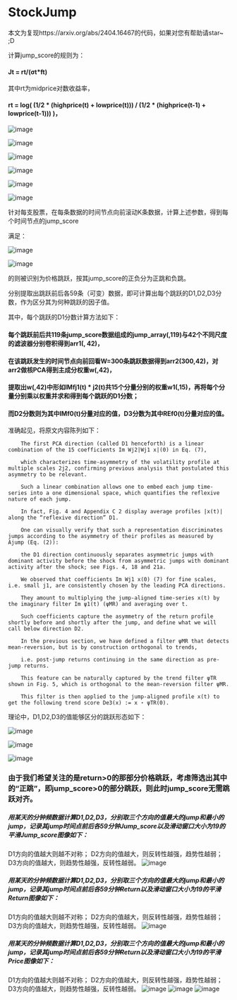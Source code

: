 # StockJump

本文为复现https://arxiv.org/abs/2404.16467的代码，如果对您有帮助请star~ ;D

计算jump_score的规则为：

#### Jt = rt/(σt*ft)

其中rt为midprice对数收益率，

#### rt = log( (1/2 * (highprice(t) + lowprice(t))) / (1/2 * (highprice(t-1) + lowprice(t-1))) )，

![image](https://github.com/user-attachments/assets/71ee00c0-744b-4d8b-985a-b1cf459b0268)

![image](https://github.com/user-attachments/assets/eb5f501a-f2f0-4216-af2f-8d85c90af899)

![image](https://github.com/user-attachments/assets/9803643b-d847-492a-b391-640a982eae6d)

![image](https://github.com/user-attachments/assets/2afca299-cd29-4f78-93ef-4f34ccbb6423)

![image](https://github.com/user-attachments/assets/7d0e4c78-eb9f-4a7a-971b-a81bb3aa64d9)

![image](https://github.com/user-attachments/assets/e6e5b0f5-0928-482b-b4fc-6a3ce2dff954)

针对每支股票，在每条数据的时间节点向前滚动K条数据，计算上述参数，得到每个时间节点的jump_score

满足：

![image](https://github.com/user-attachments/assets/3172d03f-a238-4794-bc69-538002be9e4f)

![image](https://github.com/user-attachments/assets/dc0cc69e-207d-49f9-bee3-65eda8458857)

的则被识别为价格跳跃，按其jump_score的正负分为正跳和负跳。

分别提取出跳跃前后各59条（可变）数据，即可计算出每个跳跃的D1,D2,D3分数，作为区分其为何种跳跃的因子值。

其中，每个跳跃的D1分数计算方法如下：

#### 每个跳跃前后共119条jump_score数据组成的jump_array(,119)与42个不同尺度的滤波器分别卷积得到arr1(, 42)，

#### 在该跳跃发生的时间节点向前回看W=300条跳跃数据得到arr2(300,42)，对arr2做核PCA得到主成分权重w(,42)，

#### 提取出w(,42)中形如IMfj1(t) * j2(t)共15个分量分别的权重w1(,15)，再将每个分量分别乘以权重并求和得到每个跳跃的D1分数；

#### 而D2分数则为其中IMf0(t)分量对应的值，D3分数为其中REf0(t)分量对应的值。

准确起见，将原文内容陈列如下：

        The first PCA direction (called D1 henceforth) is a linear combination of the 15 coefficients Im Wj2|Wj1 x|(0) in Eq. (7),
        
        which characterizes time-asymmetry of the volatility profile at multiple scales 2j2, confirming previous analysis that postulated this asymmetry to be relevant. 
        
        Such a linear combination allows one to embed each jump time-series into a one dimensional space, which quantifies the reflexive nature of each jump. 
        
        In fact, Fig. 4 and Appendix C 2 display average profiles |x(t)| along the “reflexive direction” D1.
        
        One can visually verify that such a representation discriminates jumps according to the asymmetry of their profiles as measured by Ajump (Eq. (2)): 
        
        the D1 direction continuously separates asymmetric jumps with dominant activity before the shock from asymmetric jumps with dominant activity after the shock; see Figs. 4, 18 and 21a.
        
        We observed that coefficients Im Wj1 x(0) (7) for fine scales, i.e. small j1, are consistently chosen by the leading PCA directions.
        
        They amount to multiplying the jump-aligned time-series x(t) by the imaginary filter Im ψ1(t) (ψMR) and averaging over t. 
        
        Such coefficients capture the asymmetry of the return profile shortly before and shortly after the jump, and define what we will call below direction D2.
        
        In the previous section, we have defined a filter ψMR that detects mean-reversion, but is by construction orthogonal to trends, 
        
        i.e. post-jump returns continuing in the same direction as pre-jump returns. 
        
        This feature can be naturally captured by the trend filter ψTR shown in Fig. 5, which is orthogonal to the mean-reversion filter ψMR. 
        
        This filter is then applied to the jump-aligned profile x(t) to get the following trend score De3(x) := x ⋆ ψTR(0). 

理论中，D1,D2,D3的值能够区分的跳跃形态如下：

![image](https://github.com/user-attachments/assets/0ce44d9d-5898-48ac-85d3-dd0db661d5e4)

![image](https://github.com/user-attachments/assets/7b656b7f-a16b-4bda-b7b4-79342d0b884d)

![image](https://github.com/user-attachments/assets/61b1f265-f80f-4437-9d9b-4249c44b10f1)

### 由于我们希望关注的是return>0的那部分价格跳跃，考虑筛选出其中的“正跳”，即jump_score>0的部分跳跃，则此时jump_score无需跳跃对齐。

##### 用某天的分钟频数据计算D1,D2,D3，分别取三个方向的值最大的jump和最小的jump，记录其jump时间点前后各59分钟Jump_score以及滑动窗口大小为19的平滑Jump_score图像如下：

D1方向的值越大则越不对称；
D2方向的值越大，则反转性越强，趋势性越弱；
D3方向的值越大，则趋势性越强，反转性越弱。
![image](https://github.com/user-attachments/assets/615a72d8-5fad-4310-8aee-a7bad3fcb370)

##### 用某天的分钟频数据计算D1,D2,D3，分别取三个方向的值最大的jump和最小的jump，记录其jump时间点前后各59分钟Return以及滑动窗口大小为19的平滑Return图像如下：
D1方向的值越大则越不对称；
D2方向的值越大，则反转性越强，趋势性越弱；
D3方向的值越大，则趋势性越强，反转性越弱。
![image](https://github.com/user-attachments/assets/b9f70e47-4ea4-48ba-8a35-090c7f388197)

##### 用某天的分钟频数据计算D1,D2,D3，分别取三个方向的值最大的jump和最小的jump，记录其jump时间点前后各59分钟Return以及滑动窗口大小为19的平滑Price图像如下：
D1方向的值越大则越不对称；
D2方向的值越大，则反转性越强，趋势性越弱；
D3方向的值越大，则趋势性越强，反转性越弱。
![image](https://github.com/user-attachments/assets/bd31317f-1738-4fb7-a913-30967172a912)
![image](https://github.com/user-attachments/assets/760974e8-3f9d-4e1f-8c64-f2da10538cf6)
![image](https://github.com/user-attachments/assets/838050f1-debd-450a-a824-1b46df146491)
